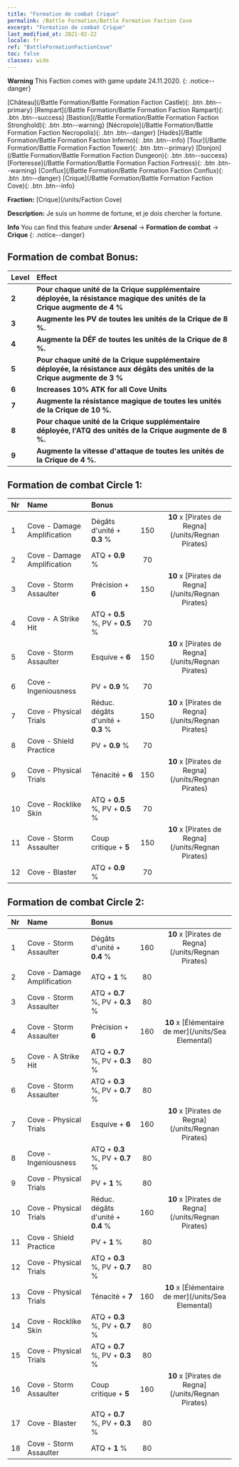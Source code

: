 ```yaml
---
title: "Formation de combat Crique"
permalink: /Battle Formation/Battle Formation Faction Cove
excerpt: "Formation de combat Crique"
last_modified_at: 2021-02-22
locale: fr
ref: "BattleFormationFactionCove"
toc: false
classes: wide
---
```

**Warning** This Faction comes with game update 24.11.2020.
{: .notice--danger}

 [Château](/Battle Formation/Battle Formation Faction Castle){: .btn .btn--primary} [Rempart](/Battle Formation/Battle Formation Faction Rampart){: .btn .btn--success} [Bastion](/Battle Formation/Battle Formation Faction Stronghold){: .btn .btn--warning} [Nécropole](/Battle Formation/Battle Formation Faction Necropolis){: .btn .btn--danger} [Hadès](/Battle Formation/Battle Formation Faction Inferno){: .btn .btn--info} [Tour](/Battle Formation/Battle Formation Faction Tower){: .btn .btn--primary} [Donjon](/Battle Formation/Battle Formation Faction Dungeon){: .btn .btn--success} [Forteresse](/Battle Formation/Battle Formation Faction Fortress){: .btn .btn--warning} [Conflux](/Battle Formation/Battle Formation Faction Conflux){: .btn .btn--danger} [Crique](/Battle Formation/Battle Formation Faction Cove){: .btn .btn--info} 

  **Fraction:** [Crique](/units/Faction Cove)

  **Description:** Je suis un homme de fortune, et je dois chercher la fortune.

**Info** You can find this feature under **Arsenal** -> **Formation de combat** -> **Crique** 
{: .notice--danger}

## Formation de combat Bonus:

  | Level |         Effect        |
  |:------|:---------------------|
  | **2** | **Pour chaque unité de la Crique supplémentaire déployée, la résistance magique des unités de la Crique augmente de 4 %** |
  | **3** | **Augmente les PV de toutes les unités de la Crique de 8 %.** |
  | **4** | **Augmente la DÉF de toutes les unités de la Crique de 8 %.** |
  | **5** | **Pour chaque unité de la Crique supplémentaire déployée, la résistance aux dégâts des unités de la Crique augmente de 3 %** |
  | **6** | **Increases 10% ATK for all Cove Units** |
  | **7** | **Augmente la résistance magique de toutes les unités de la Crique de 10 %.** |
  | **8** | **Pour chaque unité de la Crique supplémentaire déployée, l'ATQ des unités de la Crique augmente de 8 %.** |
  | **9** | **Augmente la vitesse d'attaque de toutes les unités de la Crique de 4 %.** |

## Formation de combat Circle 1:

  |  Nr  |         Name        |  Bonus  | <i class="fas fa-flask"/>  |  <i class="fab fa-optin-monster"/> |
  |:-----|:--------------------|:---------|:-----------------:|:----------------:|
  | 1 | Cove - Damage Amplification | Dégâts d'unité + **0.3** % | 150 |  **10** x [Pirates de Regna](/units/Regnan Pirates) |
  | 2 | Cove - Damage Amplification | ATQ + **0.9** % | 70 |   |
  | 3 | Cove - Storm Assaulter | Précision + **6**  | 150 |  **10** x [Pirates de Regna](/units/Regnan Pirates) |
  | 4 | Cove - A Strike Hit | ATQ + **0.5** %, PV + **0.5** % | 70 |   |
  | 5 | Cove - Storm Assaulter | Esquive + **6**  | 150 |  **10** x [Pirates de Regna](/units/Regnan Pirates) |
  | 6 | Cove - Ingeniousness | PV + **0.9** % | 70 |   |
  | 7 | Cove - Physical Trials | Réduc. dégâts d'unité + **0.3** % | 150 |  **10** x [Pirates de Regna](/units/Regnan Pirates) |
  | 8 | Cove - Shield Practice | PV + **0.9** % | 70 |   |
  | 9 | Cove - Physical Trials | Ténacité + **6**  | 150 |  **10** x [Pirates de Regna](/units/Regnan Pirates) |
  | 10 | Cove - Rocklike Skin | ATQ + **0.5** %, PV + **0.5** % | 70 |   |
  | 11 | Cove - Storm Assaulter | Coup critique + **5**  | 150 |  **10** x [Pirates de Regna](/units/Regnan Pirates) |
  | 12 | Cove - Blaster | ATQ + **0.9** % | 70 |   |
  


## Formation de combat Circle 2:

  |  Nr  |         Name        |  Bonus  | <i class="fas fa-flask"/>  |  <i class="fab fa-optin-monster"/> |
  |:-----|:--------------------|:---------|:-----------------:|:----------------:|
  | 1 | Cove - Storm Assaulter | Dégâts d'unité + **0.4** % | 160 |  **10** x [Pirates de Regna](/units/Regnan Pirates) |
  | 2 | Cove - Damage Amplification | ATQ + **1** % | 80 |   |
  | 3 | Cove - Storm Assaulter | ATQ + **0.7** %, PV + **0.3** % | 80 |   |
  | 4 | Cove - Storm Assaulter | Précision + **6**  | 160 |  **10** x [Élémentaire de mer](/units/Sea Elemental) |
  | 5 | Cove - A Strike Hit | ATQ + **0.7** %, PV + **0.3** % | 80 |   |
  | 6 | Cove - Storm Assaulter | ATQ + **0.3** %, PV + **0.7** % | 80 |   |
  | 7 | Cove - Physical Trials | Esquive + **6**  | 160 |  **10** x [Pirates de Regna](/units/Regnan Pirates) |
  | 8 | Cove - Ingeniousness | ATQ + **0.3** %, PV + **0.7** % | 80 |   |
  | 9 | Cove - Physical Trials | PV + **1** % | 80 |   |
  | 10 | Cove - Physical Trials | Réduc. dégâts d'unité + **0.4** % | 160 |  **10** x [Pirates de Regna](/units/Regnan Pirates) |
  | 11 | Cove - Shield Practice | PV + **1** % | 80 |   |
  | 12 | Cove - Physical Trials | ATQ + **0.3** %, PV + **0.7** % | 80 |   |
  | 13 | Cove - Physical Trials | Ténacité + **7**  | 160 |  **10** x [Élémentaire de mer](/units/Sea Elemental) |
  | 14 | Cove - Rocklike Skin | ATQ + **0.3** %, PV + **0.7** % | 80 |   |
  | 15 | Cove - Physical Trials | ATQ + **0.7** %, PV + **0.3** % | 80 |   |
  | 16 | Cove - Storm Assaulter | Coup critique + **5**  | 160 |  **10** x [Pirates de Regna](/units/Regnan Pirates) |
  | 17 | Cove - Blaster | ATQ + **0.7** %, PV + **0.3** % | 80 |   |
  | 18 | Cove - Storm Assaulter | ATQ + **1** % | 80 |   |
  


